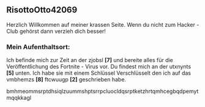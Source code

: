 ## RisottoOtto42069

Herzlich Willkommen auf meiner krassen Seite. Wenn du nicht zum Hacker - Club gehörst dann verzieh dich besser!

### Mein Aufenthaltsort:

Ich befinde mich zur Zeit an der zjobsl **[7]** und bereite alles für die Veröffentlichung des Fortnite - Virus vor. Du findest mich an der utxnynts **[5]** unten. Ich habe sie mit einem Schlüssel Verschlüsselt den ich auf das vmbhemzs **[8]** ftcwuugp **[2]** geschrieben habe.

bmhmeommsrptdhsiqlzuummshptsrrpcluocldqsrptketzhrtqmhcegbqdpemytmqqkkagl
